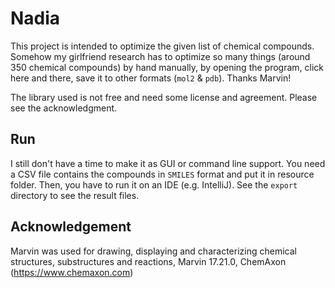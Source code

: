 # Nadia

This project is intended to optimize the given list of chemical compounds.
Somehow my girlfriend research has to optimize so many things (around 350 chemical compounds)
by hand manually, by opening the program, click here and there, save it to other 
formats (`mol2` & `pdb`). Thanks Marvin!

The library used is not free and need some license and agreement. Please see the acknowledgment.

## Run

I still don't have a time to make it as GUI or command line support.
You need a CSV file contains the compounds in `SMILES` format and put it in resource folder.
Then, you have to run it on an IDE (e.g. IntelliJ). See the `export` directory to see
the result files.

## Acknowledgement

Marvin was used for drawing, displaying and characterizing chemical structures, substructures and reactions, Marvin 17.21.0, ChemAxon (https://www.chemaxon.com)
